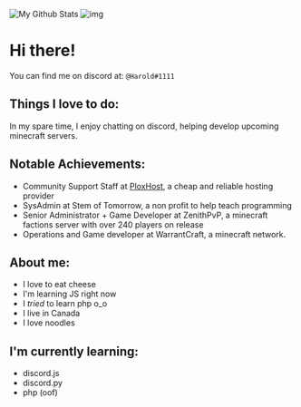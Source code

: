 ![My Github Stats](https://github-readme-stats.vercel.app/api?username=ZECHEESELORD&show_icons=true&theme=dark)
![img](https://cdn.discordapp.com/avatars/384849797674172416/253c70595cb1be5241803d0cfe9163ae.png)
# Hi there! 


You can find me on discord at: ```@Harold#1111``` 

## Things I love to do:

In my spare time, I enjoy chatting on discord, helping develop upcoming minecraft servers.

## Notable Achievements:

* Community Support Staff at [PloxHost](https://plox.host/), a cheap and reliable hosting provider
* SysAdmin at Stem of Tomorrow, a non profit to help teach programming
* Senior Administrator + Game Developer at ZenithPvP, a minecraft factions server with over 240 players on release
* Operations and Game developer at WarrantCraft, a minecraft network.

## About me:
* I love to eat cheese
* I'm learning JS right now
* I *tried* to learn php o_o
* I live in Canada
* I love noodles

## I'm currently learning:
* discord.js
* discord.py
* php (oof)

##


<!--
**ZECHEESELORD/ZECHEESELORD** is a ✨ _special_ ✨ repository because its `README.md` (this file) appears on your GitHub profile.

Here are some ideas to get you started:

- 🔭 I’m currently working on ...
- 🌱 I’m currently learning ...
- 👯 I’m looking to collaborate on ...
- 🤔 I’m looking for help with ...
- 💬 Ask me about ...
- 📫 How to reach me: ...
- 😄 Pronouns: ...
- ⚡ Fun fact: ...
-->
